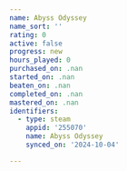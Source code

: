 ```yaml
---
name: Abyss Odyssey
name_sort: ''
rating: 0
active: false
progress: new
hours_played: 0
purchased_on: .nan
started_on: .nan
beaten_on: .nan
completed_on: .nan
mastered_on: .nan
identifiers:
  - type: steam
    appid: '255070'
    name: Abyss Odyssey
    synced_on: '2024-10-04'

---
```

